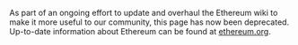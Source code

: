 As part of an ongoing effort to update and overhaul the Ethereum wiki to make it more useful to our community, this page has now been deprecated. Up-to-date information about Ethereum can be found at [ethereum.org](https://ethereum.org).